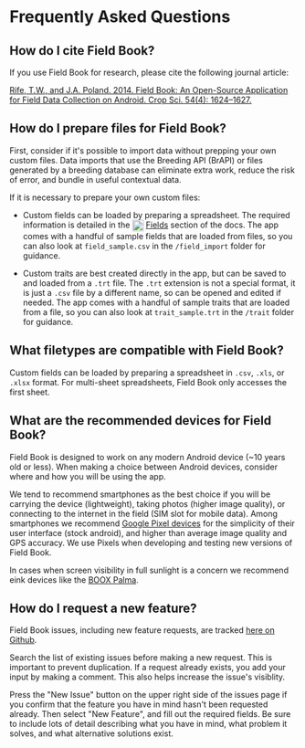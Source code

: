Frequently Asked Questions
==========================

How do I cite Field Book?
-------------------------

If you use Field Book for research, please cite the following journal article:

[Rife, T.W., and J.A. Poland. 2014. Field Book: An Open-Source Application for Field Data Collection on Android. Crop Sci. 54(4): 1624–1627.](http://dx.doi.org/10.2135/cropsci2013.08.0579)

How do I prepare files for Field Book?
--------------------------------------

First, consider if it's possible to import data without prepping your own custom files. Data imports that use the Breeding API (BrAPI) or files generated by a breeding database can eliminate extra work, reduce the risk of error, and bundle in useful contextual data.

If it is necessary to prepare your own custom files:

- Custom fields can be loaded by preparing a spreadsheet. The required information is detailed in the <a href="fields.md"><img style="vertical-align: middle;" src="_static/icons/home/view-module.png" width="20px"></a> [Fields](fields.md) section of the docs. The app comes with a handful of sample fields that are loaded from files, so you can also look at `field_sample.csv` in the `/field_import` folder for guidance.

- Custom traits are best created directly in the app, but can be saved to and loaded from a `.trt` file. The `.trt` extension is not a special format, it is just a `.csv` file by a different name, so can be opened and edited if needed. The app comes with a handful of sample traits that are loaded from a file, so you can also look at `trait_sample.trt` in the `/trait` folder for guidance.

What filetypes are compatible with Field Book?
----------------------------------------------

Custom fields can be loaded by preparing a spreadsheet in `.csv`, `.xls`, or `.xlsx` format. For multi-sheet spreadsheets, Field Book only accesses the first sheet. 

What are the recommended devices for Field Book?
------------------------------------------------

Field Book is designed to work on any modern Android device (~10 years old or less). When making a choice between Android devices, consider where and how you will be using the app.

We tend to recommend smartphones as the best choice if you will be carrying the device (lightweight), taking photos (higher image quality), or connecting to the internet in the field (SIM slot for mobile data). Among smartphones we recommend [Google Pixel devices](https://store.google.com/category/phones) for the simplicity of their user interface (stock android), and higher than average image quality and GPS accuracy. We use Pixels when developing and testing new versions of Field Book.

In cases when screen visibility in full sunlight is a concern we recommend eink devices like the [BOOX Palma](https://shop.boox.com/products/palma).

How do I request a new feature?
-------------------------------

Field Book issues, including new feature requests, are tracked [here on Github](https://github.com/PhenoApps/Field-Book/issues).

Search the list of existing issues before making a new request. This is important to prevent duplication. If a request already exists, you add your input by making a comment. This also helps increase the issue's visiblity.

Press the "New Issue" button on the upper right side of the issues page if you confirm that the feature you have in mind hasn't been requested already. Then select "New Feature", and fill out the required fields. Be sure to include lots of detail describing what you have in mind, what problem it solves, and what alternative solutions exist.
